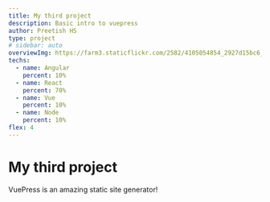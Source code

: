 ```yaml
---
title: My third project
description: Basic intro to vuepress
author: Preetish HS
type: project
# sidebar: auto
overviewImg: https://farm3.staticflickr.com/2582/4105054854_2927d15bc6_b.jpg
techs:
  - name: Angular
    percent: 10%
  - name: React
    percent: 70%
  - name: Vue
    percent: 10%
  - name: Node
    percent: 10%
flex: 4
---
```


# My third project

VuePress is an amazing static site generator!
